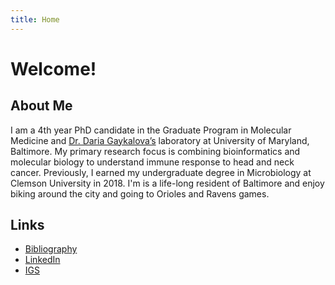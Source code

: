 ```yaml
---
title: Home
---
```


# Welcome!

## About Me
I am a 4th year PhD candidate in the Graduate Program in Molecular Medicine and [Dr. Daria Gaykalova’s](https://github.com/GaykalovaLab) laboratory at University of Maryland, Baltimore. My primary research focus is combining bioinformatics and molecular biology to understand immune response to head and neck cancer. Previously, I earned my undergraduate degree in Microbiology at Clemson University in 2018. I'm is a life-long resident of Baltimore and enjoy biking around the city and going to Orioles and Ravens games. 


## Links
- [Bibliography](https://www.ncbi.nlm.nih.gov/myncbi/ian.mills.1/bibliography/public/)  
- [LinkedIn](https://www.linkedin.com/in/ian-mills-130906121/)  
- [IGS](https://www.igs.umaryland.edu/people/postdocs.php)
